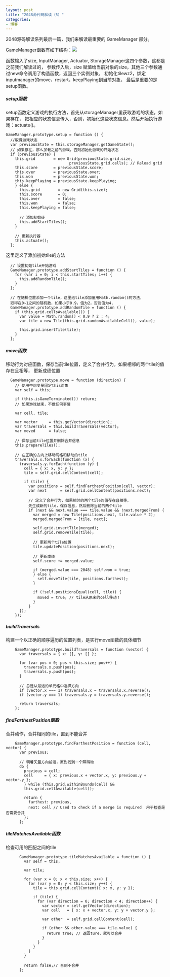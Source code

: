 ```yaml
---
layout: post
title: "2048源代码解读（5）"
categories:
- 博客
---
```

2048源码解读系列最后一篇，我们来解读最重要的 GameManager 部分。

GameManager函数有如下结构：![](http://7xjufd.dl1.z0.glb.clouddn.com/blog5.1.png)


函数输入了size, InputManager, Actuator, StorageManager这四个参数，这都是之前我们解读过的，
参数传入后，size 赋值给当前对象的size，其他三个参数通过new命令调用了构造函数，返回三个实例对象，
初始化tilewz2，绑定inputmanager的move，restart，keepPlaying到当前对象，
最后是重要的是setup函数。

##### setup函数

setup函数定义游戏的执行方法，首先从storageManager里获取游戏的状态，如果存在，
把相应的状态信息传入，否则，初始化这些状态信息。然后开始执行游戏：actuate()。

    GameManager.prototype.setup = function () {
      //取得游戏状态
      var previousState = this.storageManager.getGameState();
      // 如果存在，那么加载之前的游戏。否则初始化游戏的开始状态
      if (previousState) {
        this.grid        = new Grid(previousState.grid.size,
                                previousState.grid.cells); // Reload grid
        this.score       = previousState.score;
        this.over        = previousState.over;
        this.won         = previousState.won;
        this.keepPlaying = previousState.keepPlaying;
        } else {
          this.grid        = new Grid(this.size);
          this.score       = 0;
          this.over        = false;
          this.won         = false;
          this.keepPlaying = false;

          // 添加初始砖
          this.addStartTiles();
        }

        // 更新执行器
        this.actuate();
      };

这里定义了添加初始tile的方法

      // 设置初始tile开始游戏
      GameManager.prototype.addStartTiles = function () {
        for (var i = 0; i < this.startTiles; i++) {
          this.addRandomTile();
        }
      };

      // 在随机位置添加一个tile，这里给tile添加值用Math.random()的方法，
      取得在0~1之间的随机数，如果小于0.9，值为2，否则值为4.
      GameManager.prototype.addRandomTile = function () {
        if (this.grid.cellsAvailable()) {
          var value = Math.random() < 0.9 ? 2 : 4;
          var tile = new Tile(this.grid.randomAvailableCell(), value);

          this.grid.insertTile(tile);
        }
      };


##### move函数

移动行为对应函数，保存当前tile位置，定义了合并行为，如果相邻的两个tile的值存在且相等，
更新成绩位置

      GameManager.prototype.move = function (direction) {
        // 使用中间变量固定this对象
        var self = this;

        if (this.isGameTerminated()) return;
        // 如果游戏结束，不做任何事情

        var cell, tile;

        var vector     = this.getVector(direction);
        var traversals = this.buildTraversals(vector);
        var moved      = false;

        // 保存当前tile位置并删除合并信息
        this.prepareTiles();

        // 在正确的方向上移动网格和移动的tile
        traversals.x.forEach(function (x) {
          traversals.y.forEach(function (y) {
            cell = { x: x, y: y };
            tile = self.grid.cellContent(cell);

            if (tile) {
              var positions = self.findFarthestPosition(cell, vector);
              var next      = self.grid.cellContent(positions.next);

              // 定义了合并行为，如果相邻的两个tile的值存在且相等，
              先生成新的tile，保存信息，然后删除当前的两个tile
              if (next && next.value === tile.value && !next.mergedFrom) {
                var merged = new Tile(positions.next, tile.value * 2);
                merged.mergedFrom = [tile, next];

                self.grid.insertTile(merged);
                self.grid.removeTile(tile);

                // 更新两个tile位置
                tile.updatePosition(positions.next);

                // 更新成绩
                self.score += merged.value;

                if (merged.value === 2048) self.won = true;
                } else {
                  self.moveTile(tile, positions.farthest);
                }

                if (!self.positionsEqual(cell, tile)) {
                  moved = true; // tile从原来的cell移动！
                }
              }
          });
        });


##### buildTraversals

构建一个以正确的顺序遍历的位置列表，是实行move函数的具体细节

        GameManager.prototype.buildTraversals = function (vector) {
          var traversals = { x: [], y: [] };

          for (var pos = 0; pos < this.size; pos++) {
            traversals.x.push(pos);
            traversals.y.push(pos);
          }

          // 总是从最远的单元格中选择方向
          if (vector.x === 1) traversals.x = traversals.x.reverse();
          if (vector.y === 1) traversals.y = traversals.y.reverse();

          return traversals;
        };

##### findFarthestPosition函数

 合并动作，合并相同的tile，直到不能合并


        GameManager.prototype.findFarthestPosition = function (cell, vector) {
          var previous;

          // 朝着矢量方向前进，直到找到一个障碍物
          do {
            previous = cell;
            cell     = { x: previous.x + vector.x, y: previous.y + vector.y };
            } while (this.grid.withinBounds(cell) &&
            this.grid.cellAvailable(cell));

            return {
              farthest: previous,
              next: cell // Used to check if a merge is required  用于检查是否需要合并
            };
          };



##### tileMatchesAvailable函数

检查可用的匹配之间的tile

          GameManager.prototype.tileMatchesAvailable = function () {
            var self = this;

            var tile;

            for (var x = 0; x < this.size; x++) {
              for (var y = 0; y < this.size; y++) {
                tile = this.grid.cellContent({ x: x, y: y });

                if (tile) {
                  for (var direction = 0; direction < 4; direction++) {
                    var vector = self.getVector(direction);
                    var cell   = { x: x + vector.x, y: y + vector.y };

                    var other  = self.grid.cellContent(cell);

                    if (other && other.value === tile.value) {
                      return true; // 返回ture，就可以合并
                    }
                  }
                }
              }
            }

            return false;// 否则不合并
          };
